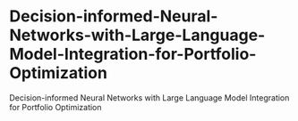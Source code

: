 # Decision-informed-Neural-Networks-with-Large-Language-Model-Integration-for-Portfolio-Optimization
Decision-informed Neural Networks with Large Language Model Integration for Portfolio Optimization
